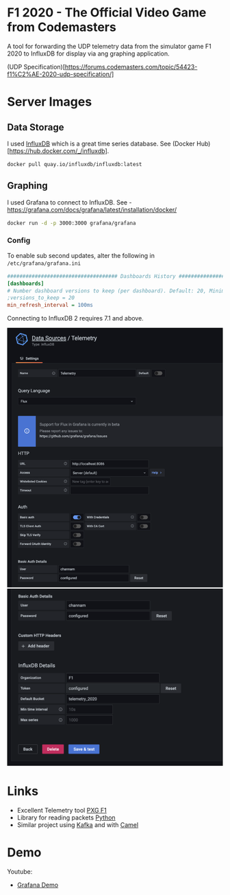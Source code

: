 # F1 2020 - The Official Video Game from Codemasters
A tool for forwarding the UDP telemetry data from the simulator game F1 2020 to InfluxDB
for display via ang graphing application.

(UDP Specification)[https://forums.codemasters.com/topic/54423-f1%C2%AE-2020-udp-specification/]


# Server Images

## Data Storage
I used [InfluxDB](https://www.influxdata.com/) which is a great time series database.
See (Docker Hub)[https://hub.docker.com/_/influxdb].
```bash
docker pull quay.io/influxdb/influxdb:latest
```

## Graphing
I used Grafana to connect to InfluxDB. See - https://grafana.com/docs/grafana/latest/installation/docker/
```bash
docker run -d -p 3000:3000 grafana/grafana
```

### Config
To enable sub second updates, alter the following in `/etc/grafana/grafana.ini`

```ini
#################################### Dashboards History ##################
[dashboards]
# Number dashboard versions to keep (per dashboard). Default: 20, Minimum: 1
;versions_to_keep = 20
min_refresh_interval = 100ms
```

Connecting to InfluxDB 2 requires 7.1 and above.

![alt text](images/influxdb_grafana_config_1.png "Top half of config of datasource")
![alt text](images/influxdb_grafana_config_2.png "Bottom half of config of datasource")


# Links
* Excellent Telemetry tool [PXG F1](https://bitbucket.org/Fiingon/pxg-f1-telemetry/src)
* Library for reading packets [Python](https://pypi.org/project/f1-2020-telemetry/)
* Similar project using [Kafka](https://www.youtube.com/watch?v=Re9LOAYZi2A) and 
  with [Camel](https://www.youtube.com/watch?v=2efOtyFAZ4s)
  
# Demo
Youtube:
* [Grafana Demo](https://youtu.be/zWDqIcY03e0)

